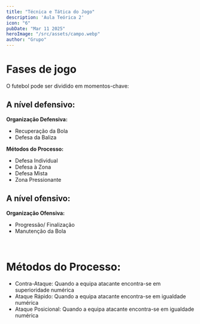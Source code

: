 ```yaml
---
title: "Técnica e Tática do Jogo"
description: 'Aula Teórica 2'
icon: "6"
pubDate: "Mar 11 2025"
heroImage: "/src/assets/campo.webp"
author: "Grupo"
---
```

# Fases de jogo 

O futebol pode ser dividido em momentos-chave: 

## A nível defensivo: 

**Organização Defensiva:** 

- Recuperação da Bola 
- Defesa da Baliza 

**Métodos do Processo:** 

- Defesa Individual 
- Defesa à Zona 
- Defesa Mista 
- Zona Pressionante 

## A nível ofensivo: 

**Organização Ofensiva:** 

- Progressão/ Finalização 
- Manutenção da Bola 

<br> 

# Métodos do Processo: 

- Contra-Ataque: Quando a equipa atacante encontra-se em superioridade numérica
- Ataque Rápido: Quando a equipa atacante encontra-se em igualdade numérica
- Ataque Posicional: Quando a equipa atacante encontra-se em igualdade numérica